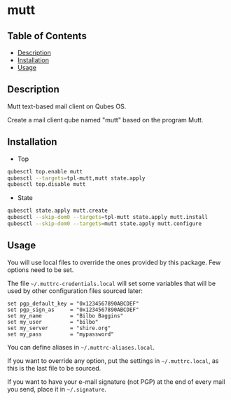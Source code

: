# mutt

## Table of Contents

* [Description](#description)
* [Installation](#installation)
* [Usage](#usage)

## Description

Mutt text-based mail client on Qubes OS.

Create a mail client qube named "mutt" based on the program Mutt.

## Installation

- Top
```sh
qubesctl top.enable mutt
qubesctl --targets=tpl-mutt,mutt state.apply
qubesctl top.disable mutt
```

- State
```sh
qubesctl state.apply mutt.create
qubesctl --skip-dom0 --targets=tpl-mutt state.apply mutt.install
qubesctl --skip-dom0 --targets=mutt state.apply mutt.configure
```

## Usage

You will use local files to override the ones provided by this package. Few
options need to be set.

The file `~/.muttrc-credentials.local` will set some variables that will be
used by other configuration files sourced later:
```muttrc
set pgp_default_key = "0x1234567890ABCDEF"
set pgp_sign_as     = "0x1234567890ABCDEF"
set my_name         = "Bilbo Baggins"
set my_user         = "bilbo"
set my_server       = "shire.org"
set my_pass         = "mypassword"
```

You can define aliases in `~/.muttrc-aliases.local`.

If you want to override any option, put the settings in `~/.muttrc.local`,
as this is the last file to be sourced.

If you want to have your e-mail signature (not PGP) at the end of every mail
you send, place it in `~/.signature`.
